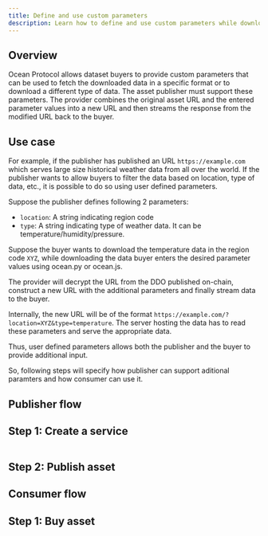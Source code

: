 ```yaml
---
title: Define and use custom parameters
description: Learn how to define and use custom parameters while downloading assets or using dataset in Compute-to-data environment.
---
```


## Overview

Ocean Protocol allows dataset buyers to provide custom parameters that can be used to fetch the downloaded data in a specific format or to download a different type of data. The asset publisher must support these parameters. The provider combines the original asset URL and the entered parameter values into a new URL and then streams the response from the modified URL back to the buyer.

## Use case

For example, if the publisher has published an URL `https://example.com` which serves large size historical weather data from all over the world. If the publisher wants to allow buyers to filter the data based on location, type of data, etc., it is possible to do so using user defined parameters. 

Suppose the publisher defines following 2 parameters:

- `location`: A string indicating region code
- `type`: A string indicating type of weather data. It can be temperature/humidity/pressure.

Suppose the buyer wants to download the temperature data in the region code `XYZ`, while downloading the data buyer enters the desired parameter values using ocean.py or ocean.js.

The provider will decrypt the URL from the DDO published on-chain, construct a new URL with the additional parameters and finally stream data to the buyer.

Internally, the new URL will be of the format `https://example.com/?location=XYZ&type=temperature`. The server hosting the data has to read these parameters and serve the appropriate data.

Thus, user defined parameters allows both the publisher and the buyer to provide additional input.

So, following steps will specify how publisher can support aditional paramters and how consumer can use it.


## Publisher flow

## Step 1: Create a service

```python

```

## Step 2: Publish asset

## Consumer flow

## Step 1: Buy asset

```python

```